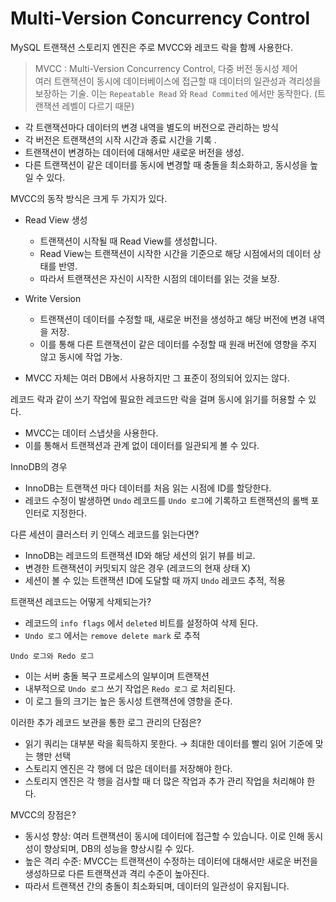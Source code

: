 # Multi-Version Concurrency Control

MySQL 트랜잭션 스토리지 엔진은 주로 MVCC와 레코드 락을 함께 사용한다.

> MVCC : Multi-Version Concurrency Control, 다중 버전 동시성 제어  
> 여러 트랜잭션이 동시에 데이터베이스에 접근할 때 데이터의 일관성과 격리성을 보장하는 기술.
> 이는 `Repeatable Read` 와 `Read Commited` 에서만 동작한다. (트랜잭션 레벨이 다르기 때문)

- 각 트랜잭션마다 데이터의 변경 내역을 별도의 버전으로 관리하는 방식
- 각 버전은 트랜잭션의 시작 시간과 종료 시간을 기록 .
- 트랜잭션이 변경하는 데이터에 대해서만 새로운 버전을 생성.
- 다른 트랜잭션이 같은 데이터를 동시에 변경할 때 충돌을 최소화하고, 동시성을 높일 수 있다.

MVCC의 동작 방식은 크게 두 가지가 있다.

- Read View 생성

  - 트랜잭션이 시작될 때 Read View를 생성합니다.
  - Read View는 트랜잭션이 시작한 시간을 기준으로 해당 시점에서의 데이터 상태를 반영.
  - 따라서 트랜잭션은 자신이 시작한 시점의 데이터를 읽는 것을 보장.

- Write Version

  - 트랜잭션이 데이터를 수정할 때, 새로운 버전을 생성하고 해당 버전에 변경 내역을 저장.
  - 이를 통해 다른 트랜잭션이 같은 데이터를 수정할 때 원래 버전에 영향을 주지 않고 동시에 작업 가눙.

- MVCC 자체는 여러 DB에서 사용하지만 그 표준이 정의되어 있지는 않다.

레코드 락과 같이 쓰기 작업에 필요한 레코드만 락을 걸며 동시에 읽기를 허용할 수 있다.

- MVCC는 데이터 스냅샷을 사용한다.
- 이를 통해서 트랜잭션과 관계 없이 데이터를 일관되게 볼 수 있다.

InnoDB의 경우

- InnoDB는 트랜잭션 마다 데이터를 처음 읽는 시점에 ID를 할당한다.
- 레코드 수정이 발생하면 `Undo` 레코드를 `Undo 로그`에 기록하고 트랜잭션의 롤백 포인터로 지정한다.

다른 세션이 클러스터 키 인덱스 레코드를 읽는다면?

- InnoDB는 레코드의 트랜잭션 ID와 해당 세션의 읽기 뷰를 비교.
- 변경한 트랜잭션이 커밋되지 않은 경우 (레코드의 현재 상태 X)
- 세션이 볼 수 있는 트랜잭션 ID에 도달할 때 까지 `Undo` 레코드 추적, 적용

트랜잭션 레코드는 어떻게 삭제되는가?

- 레코드의 `info flags` 에서 `deleted` 비트를 설정하여 삭제 된다.
- `Undo 로그` 에서는 `remove delete mark` 로 추적

`Undo 로그와 Redo 로그`

- 이는 서버 충돌 복구 프로세스의 일부이며 트랜잭션
- 내부적으로 `Undo 로그` 쓰기 작업은 `Redo 로그` 로 처리된다.
- 이 로그 들의 크기는 높은 동시성 트랜잭션에 영향을 준다.

이러한 추가 레코드 보관을 통한 로그 관리의 단점은?

- 읽기 쿼리는 대부분 락을 획득하지 못한다. → 최대한 데이터를 빨리 읽어 기준에 맞는 행만 선택
- 스토리지 엔진은 각 행에 더 많은 데이터를 저장해야 한다.
- 스토리지 엔진은 각 행을 검사할 때 더 많은 작업과 추가 관리 작업을 처리해야 한다.

MVCC의 장점은?

- 동시성 향상: 여러 트랜잭션이 동시에 데이터에 접근할 수 있습니다. 이로 인해 동시성이 향상되며, DB의 성능을 향상시킬 수 있다.
- 높은 격리 수준: MVCC는 트랜잭션이 수정하는 데이터에 대해서만 새로운 버전을 생성하므로 다른 트랜잭션과 격리 수준이 높아진다.
- 따라서 트랜잭션 간의 충돌이 최소화되며, 데이터의 일관성이 유지됩니다.
